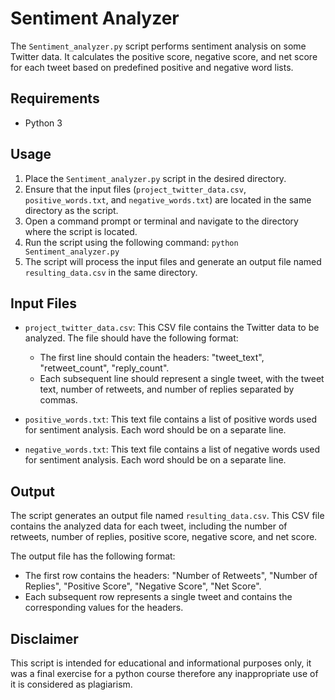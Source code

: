 
# Sentiment Analyzer

The `Sentiment_analyzer.py` script performs sentiment analysis on some Twitter data. It calculates the positive score, negative score, and net score for each tweet based on predefined positive and negative word lists.

## Requirements

- Python 3

## Usage

1. Place the `Sentiment_analyzer.py` script in the desired directory.
2. Ensure that the input files (`project_twitter_data.csv`, `positive_words.txt`, and `negative_words.txt`) are located in the same directory as the script.
3. Open a command prompt or terminal and navigate to the directory where the script is located.
4. Run the script using the following command: `python Sentiment_analyzer.py`
5. The script will process the input files and generate an output file named `resulting_data.csv` in the same directory.

## Input Files

- `project_twitter_data.csv`: This CSV file contains the Twitter data to be analyzed. The file should have the following format:
    - The first line should contain the headers: "tweet_text", "retweet_count", "reply_count".
    - Each subsequent line should represent a single tweet, with the tweet text, number of retweets, and number of replies separated by commas.

- `positive_words.txt`: This text file contains a list of positive words used for sentiment analysis. Each word should be on a separate line.

- `negative_words.txt`: This text file contains a list of negative words used for sentiment analysis. Each word should be on a separate line.

## Output

The script generates an output file named `resulting_data.csv`. This CSV file contains the analyzed data for each tweet, including the number of retweets, number of replies, positive score, negative score, and net score.

The output file has the following format:
- The first row contains the headers: "Number of Retweets", "Number of Replies", "Positive Score", "Negative Score", "Net Score".
- Each subsequent row represents a single tweet and contains the corresponding values for the headers.


## Disclaimer

This script is intended for educational and informational purposes only, it was a final exercise for a python course therefore any inappropriate use of it is considered as plagiarism. 


